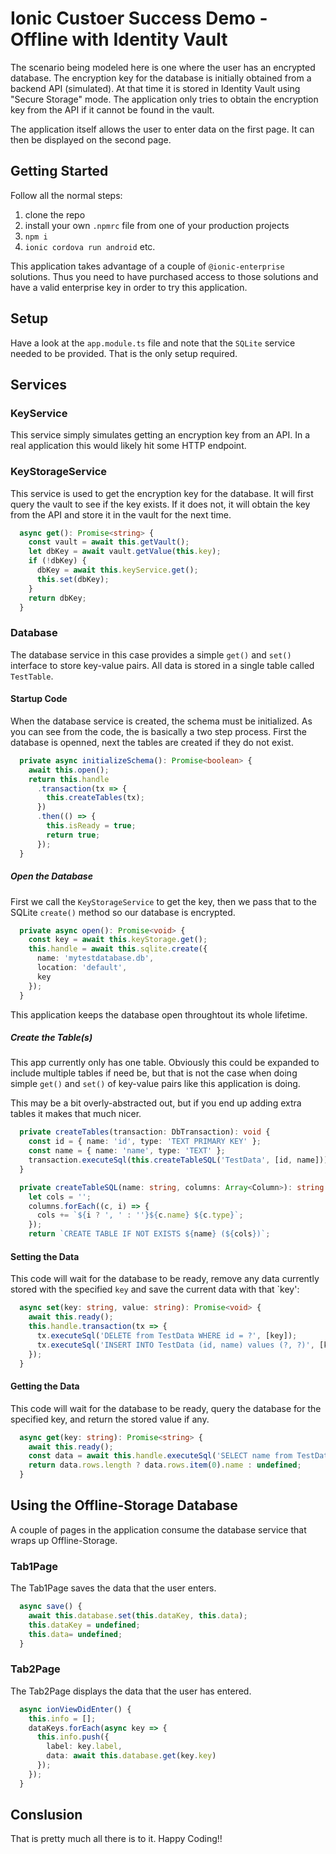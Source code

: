 # Ionic Custoer Success Demo - Offline with Identity Vault

The scenario being modeled here is one where the user has an encrypted database. The encryption key for the database is initially obtained from a backend API (simulated). At that time it is stored in Identity Vault using "Secure Storage" mode. The application only tries to obtain the encryption key from the API if it cannot be found in the vault.

The application itself allows the user to enter data on the first page. It can then be displayed on the second page.

## Getting Started

Follow all the normal steps:

1. clone the repo
1. install your own `.npmrc` file from one of your production projects
1. `npm i`
1. `ionic cordova run android` etc.

This application takes advantage of a couple of `@ionic-enterprise` solutions. Thus you need to have purchased access to those solutions and have a valid enterprise key in order to try this application.

## Setup

Have a look at the `app.module.ts` file and note that the `SQLite` service needed to be provided. That is the only setup required.

## Services

### KeyService

This service simply simulates getting an encryption key from an API. In a real application this would likely hit some HTTP endpoint.

### KeyStorageService

This service is used to get the encryption key for the database. It will first query the vault to see if the key exists. If it does not, it will obtain the key from the API and store it in the vault for the next time.

```TypeScript
  async get(): Promise<string> {
    const vault = await this.getVault();
    let dbKey = await vault.getValue(this.key);
    if (!dbKey) {
      dbKey = await this.keyService.get();
      this.set(dbKey);
    }
    return dbKey;
  }
```

### Database

The database service in this case provides a simple `get()` and `set()` interface to store key-value pairs. All data is stored in a single table called `TestTable`.

#### Startup Code

When the database service is created, the schema must be initialized. As you can see from the code, the is basically a two step process. First the database is openned, next the tables are created if they do not exist.

```TypeScript
  private async initializeSchema(): Promise<boolean> {
    await this.open();
    return this.handle
      .transaction(tx => {
        this.createTables(tx);
      })
      .then(() => {
        this.isReady = true;
        return true;
      });
  }
```

##### Open the Database

First we call the `KeyStorageService` to get the key, then we pass that to the SQLite `create()` method so our database is encrypted.

```TypeScript
  private async open(): Promise<void> {
    const key = await this.keyStorage.get();
    this.handle = await this.sqlite.create({
      name: 'mytestdatabase.db',
      location: 'default',
      key
    });
  }
```

This application keeps the database open throughtout its whole lifetime.

##### Create the Table(s)

This app currently only has one table. Obviously this could be expanded to include multiple tables if need be, but that is not the case when doing simple `get()` and `set()` of key-value pairs like this application is doing.

This may be a bit overly-abstracted out, but if you end up adding extra tables it makes that much nicer.

```TypeScript
  private createTables(transaction: DbTransaction): void {
    const id = { name: 'id', type: 'TEXT PRIMARY KEY' };
    const name = { name: 'name', type: 'TEXT' };
    transaction.executeSql(this.createTableSQL('TestData', [id, name]));
  }

  private createTableSQL(name: string, columns: Array<Column>): string {
    let cols = '';
    columns.forEach((c, i) => {
      cols += `${i ? ', ' : ''}${c.name} ${c.type}`;
    });
    return `CREATE TABLE IF NOT EXISTS ${name} (${cols})`;

```

#### Setting the Data

This code will wait for the database to be ready, remove any data currently stored with the specified `key` and save the current data with that `key':

```TypeScript
  async set(key: string, value: string): Promise<void> {
    await this.ready();
    this.handle.transaction(tx => {
      tx.executeSql('DELETE from TestData WHERE id = ?', [key]);
      tx.executeSql('INSERT INTO TestData (id, name) values (?, ?)', [key, value]);
    });
  }
```

#### Getting the Data

This code will wait for the database to be ready, query the database for the specified key, and return the stored value if any.

```TypeScript
  async get(key: string): Promise<string> {
    await this.ready();
    const data = await this.handle.executeSql('SELECT name from TestData WHERE id = ?', [key]);
    return data.rows.length ? data.rows.item(0).name : undefined;
  }
```

## Using the Offline-Storage Database

A couple of pages in the application consume the database service that wraps up Offline-Storage.

### Tab1Page

The Tab1Page saves the data that the user enters.

```TypeScript
  async save() {
    await this.database.set(this.dataKey, this.data);
    this.dataKey = undefined;
    this.data= undefined;
  }
```

### Tab2Page

The Tab2Page displays the data that the user has entered.

```TypeScript
  async ionViewDidEnter() {
    this.info = [];
    dataKeys.forEach(async key => {
      this.info.push({
        label: key.label,
        data: await this.database.get(key.key)
      });
    });
  }
```

## Conslusion

That is pretty much all there is to it. Happy Coding!!
